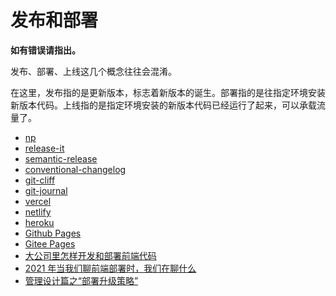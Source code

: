 # 发布和部署

**如有错误请指出。**

发布、部署、上线这几个概念往往会混淆。

在这里，发布指的是更新版本，标志着新版本的诞生。部署指的是往指定环境安装新版本代码。上线指的是指定环境安装的新版本代码已经运行了起来，可以承载流量了。

- [np](https://github.com/sindresorhus/np)
- [release-it](https://github.com/release-it/release-it)
- [semantic-release](https://semantic-release.gitbook.io/semantic-release/)
- [conventional-changelog](https://github.com/conventional-changelog/conventional-changelog)
- [git-cliff](https://github.com/orhun/git-cliff)
- [git-journal](https://github.com/saschagrunert/git-journal)
- [vercel](https://vercel.com/)
- [netlify](https://www.netlify.com/)
- [heroku](https://www.heroku.com/)
- [Github Pages](https://pages.github.com/)
- [Gitee Pages](https://gitee.com/help/articles/4136)
- [大公司里怎样开发和部署前端代码](https://www.zhihu.com/question/20790576/answer/32602154)
- [2021 年当我们聊前端部署时，我们在聊什么](https://juejin.cn/post/7017710911443959839)
- [管理设计篇之“部署升级策略”](https://time.geekbang.org/column/article/bff32998624230a675980b9b4f2a3c84/share)
